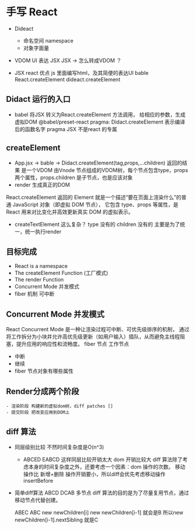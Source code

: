 # 手写 React

- Dideact
    - 命名空间 namespace
    - 对象字面量
    
- VDOM
    UI 表达 JSX
    JSX -> 怎么转成VDOM ？ 

- JSX react 优点
    js 里面编写html，及其简便的表达UI
    bable  React.createElement
    dideact.createElement


## Didact 运行的入口

- babel 将JSX 转义为React.createElement 方法调用，
    给相应的参数，生成虚拟DOM
    @babel/preset-react pragma: Didact.createElement 表示编译后的函数名字
    pragma JSX 不是react 的专属

## createElement
- App.jsx -> bable -> Didact.createElement(tag,props,...children)
    返回的结果 是一个VDOM
    由Vnode 节点组成的VDOM树，每个节点包含type，props
    两个属性，props.children 是子节点，也是应该对象
- render 生成真正的DOM

React.createElement 返回的 Element 就是一个描述“要在页面上渲染什么”的普通 JavaScript 对象（即虚拟 DOM 节点），
它包含 type、props 等属性，是 React 用来对比变化并高效更新真实 DOM 的虚拟表示。

- createTextElement 这么复杂？
    type 没有的
    children 没有的
    主要是为了统一，统一执行render

## 目标完成
- React is a namespace
- The createElement Function (工厂模式)
- The render Function
- Concurrent Mode 并发模式
- fiber 机制  可中断

## Concurrent Mode 并发模式
React Concurrent Mode 是一种让渲染过程可中断、可优先级排序的机制，
通过将工作拆分为小块并允许高优先级更新（如用户输入）插队，从而避免主线程阻塞，提升应用的响应性和流畅度。
fiber 节点 工作节点
- 中断
- 继续
- fiber 节点对象有哪些属性

## Render分成两个阶段
    - 渲染阶段 构建新的虚拟dom树，diff patches []
    - 提交阶段 把改变应用到DOM上

## diff 算法
- 同层级别比较  不然时间复杂度是O(n^3)
    - ABCED  EABCD   这样同层比较开销太大
    dom 开销比较大
    diff 算法除了考虑本身的时间复杂度之外，还要考虑一个因素：dom 操作的次数。
    移动操作比 新增+删除 操作开销要小，所以diff会优先考虑移动操作
    insertBefore

- 简单diff算法
    ABCD  DCAB
    多节点 diff 算法的目的是为了尽量复用节点，通过移动节点代替创建。

    ABEC  ABC
    new newChildren[i]
    new newChildren[i-1] 就会是B
    所以new newChildren[i-1].nextSibling 就是C
